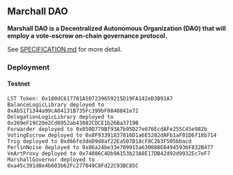 ## Marchall DAO

**Marshall DAO is a Decentralized Autonomous Organization (DAO) that will employ a vote-escrow on-chain governance protocol.**

See [SPECIFICATION.md](./SPECIFICATION.md) for more detail.

### Deployment

#### Testnet

```
LST Token: 0x180dC617701A507239659215D19FA142eD3B91A7
BalanceLogicLibrary deployed to 0xAb51f1344a99cA04131B735Fc399bF0840841e72
DelegationLogicLibrary deployed to 0x269eF19C20e2Cd8952ab43082CDCE1b26Ba3719B
Forwarder deployed to 0x050D779Bf93A7b95D27e676EcdAFe255C45e982b
VotingEscrow deployed to 0x8F93391837816D1a6E5282dAFb1aF01D6f18b714
Trig deployed to 0xd66fe3deD9d8af22Ea507B18cF8C263F505bbacd
PerlinNoise deployed to 0x86a24be33e709915a630088E64945936F832B477
VeArtProxy deployed to 0x74086C4Db9A153b23A8E17DB42d92d9932Ec7eF7
MarshallGovernor deployed to 0xa45c391d8e4b603b62Fc277049C8Fd22C93BC85C
```
